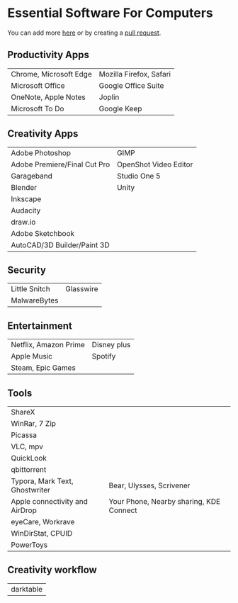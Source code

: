 # Essential Software For Computers

You can add more [here](https://github.com/Karthikeshwar1/Karthikeshwar1/issues) or by creating a [pull request](https://docs.github.com/en/desktop/contributing-and-collaborating-using-github-desktop/working-with-your-remote-repository-on-github-or-github-enterprise/creating-an-issue-or-pull-request).

## Productivity Apps

|                        |                         |
| ---------------------- | ----------------------- |
| Chrome, Microsoft Edge | Mozilla Firefox, Safari |
| Microsoft Office       | Google Office Suite     |
| OneNote, Apple Notes   | Joplin                  |
| Microsoft To Do        | Google Keep             |

## Creativity Apps

|                              |                       |
| ---------------------------- | --------------------- |
| Adobe Photoshop              | GIMP                  |
| Adobe Premiere/Final Cut Pro | OpenShot Video Editor |
| Garageband                   | Studio One 5          |
| Blender                      | Unity                 |
| Inkscape                     |                       |
| Audacity                     |                       |
| draw.io                      |                       |
| Adobe Sketchbook             |                       |
| AutoCAD/3D Builder/Paint 3D  |                       |

## Security

|               |           |
| ------------- | --------- |
| Little Snitch | Glasswire |
| MalwareBytes  |           |

## Entertainment

|                       |             |
| --------------------- | ----------- |
| Netflix, Amazon Prime | Disney plus |
| Apple Music           | Spotify     |
| Steam, Epic Games     |             |

## Tools

|                                |                                         |
| ------------------------------ | --------------------------------------- |
| ShareX                         |                                         |
| WinRar, 7 Zip                  |                                         |
| Picassa                        |                                         |
| VLC, mpv                       |                                         |
| QuickLook                      |                                         |
| qbittorrent                    |                                         |
| Typora, Mark Text, Ghostwriter | Bear, Ulysses, Scrivener                |
| Apple connectivity and AirDrop | Your Phone, Nearby sharing, KDE Connect |
| eyeCare, Workrave              |                                         |
| WinDirStat, CPUID              |                                         |
| PowerToys                      |                                         |

## Creativity workflow

|           |
| --------- |
| darktable |
